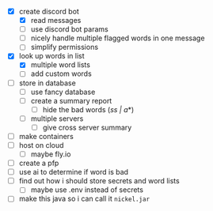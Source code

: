 - [x] create discord bot
  - [x] read messages
  - [ ] use discord bot params
  - [ ] nicely handle multiple flagged words in one message
  - [ ] simplify permissions
- [x] look up words in list
  - [x] multiple word lists
  - [ ] add custom words
- [ ] store in database
  - [ ] use fancy database
  - [ ] create a summary report
    - [ ] hide the bad words (*ss | a**)
  - [ ] multiple servers
    - [ ] give cross server summary
- [ ] make containers
- [ ] host on cloud
  - [ ] maybe fly.io
- [ ] create a pfp
- [ ] use ai to determine if word is bad
- [ ] find out how i should store secrets and word lists
  - [ ] maybe use .env instead of secrets
- [ ] make this java so i can call it `nickel.jar`
